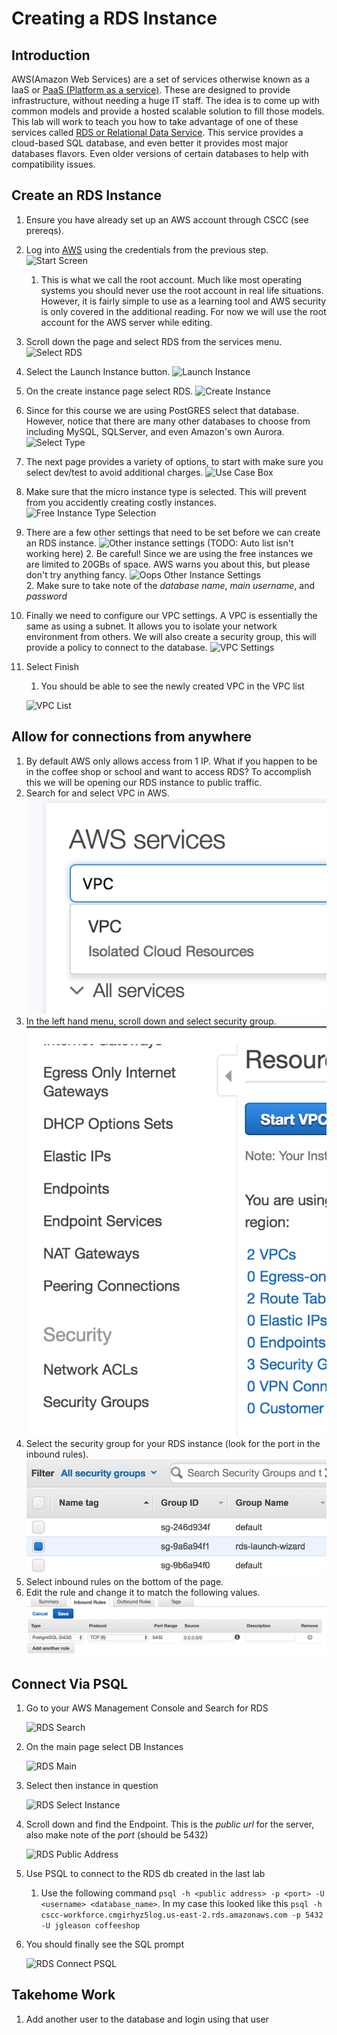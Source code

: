 # Creating a RDS Instance #

## Introduction ##

AWS(Amazon Web Services) are a set of services otherwise known as a IaaS or [PaaS (Platform as a service)](https://en.wikipedia.org/wiki/Platform_as_a_service). These are designed to provide infrastructure, without needing a huge IT staff. The idea is to come up with common models and provide a hosted scalable solution to fill those models. This lab will work to teach you how to take advantage of one of these services called [RDS or Relational Data Service](https://aws.amazon.com/rds/). This service provides a cloud-based SQL database, and even better it provides most major databases flavors. Even older versions of certain databases to help with compatibility issues.

## Create an RDS Instance ##

1. Ensure you have already set up an AWS account through CSCC (see prereqs).
1. Log into [AWS](https://aws.amazon.com) using the credentials from the previous step.
    ![Start Screen](./resources/start_screen.png "Start Screen")
    1. This is what we call the root account. Much like most operating systems you should never use the root account in real life situations. However, it is fairly simple to use as a learning tool and AWS security is only covered in the additional reading. For now we will use the root account for the AWS server while editing.
1. Scroll down the page and select RDS from the services menu.
    ![Select RDS](./resources/Select_RDS_Screen_Small.png "Select RDS")
1. Select the Launch Instance button.
    ![Launch Instance](./resources/Instance_List_Page_Before.png "Launch Instance")
1. On the create instance page select RDS.
    ![Create Instance](./resources/Create_Instance_Page.png "Create Instance")
1. Since for this course we are using PostGRES select that database. However, notice that there are many other databases to choose from including MySQL, SQLServer, and even Amazon's own Aurora. 
    ![Select Type](./resources/Select_DB_Type.png "Select DB Type")
1. The next page provides a variety of options, to start with make sure you select dev/test to avoid additional charges.
    ![Use Case Box](./resources/AWS_Use_Case_Box.png "Use Case Box")
1. Make sure that the micro instance type is selected. This will prevent from you accidently creating costly instances.
    ![Free Instance Type Selection](./resources/Free_Tier_Instance_Select.png "Free Instance Type Selection")
1. There are a few other settings that need to be set before we can create an RDS instance.
    ![Other instance settings](./resources/Free_Tier_Extra_Settings.png "Other instance settings")
    (TODO: Auto list isn't working here)
    2. Be careful! Since we are using the free instances we are limited to 20GBs of space. AWS warns you about this, but please don't try anything fancy.
        ![Oops Other Instance Settings](./resources/Free_Tier_Must_Be_Sub_20.png "Oops Other Instance Settings")  
    2. Make sure to take note of the *database name*, *main username*, and *password*  
10. Finally we need to configure our VPC settings. A VPC is essentially the same as using a subnet. It allows you to isolate your network environment from others. We will also create a security group, this will provide a policy to connect to the database.
    ![VPC Settings](./resources/VPC_Settings_RDS.png "VPC Settings")
11. Select Finish
    1. You should be able to see the newly created VPC in the VPC list
    
    ![VPC List](./resources/Working_VPC_List.png "VPC List")

## Allow for connections from anywhere ##

1. By default AWS only allows access from 1 IP. What if you happen to be in the coffee shop or school and want to access RDS? To accomplish this we will be opening our RDS instance to public traffic.
1. Search for and select VPC in AWS.
    ![VPC Search](./resources/AWS_VPC_SEARCH.png "VPC search")
1. In the left hand menu, scroll down and select security group.
    ![Security Group](./resources/AWS_sec_grps.png "Security Group")
1. Select the security group for your RDS instance (look for the port in the inbound rules).
    ![Security Group Selected](./resources/aws_rds_select_grp.png "RDS Security Group")
1. Select inbound rules on the bottom of the page.
1. Edit the rule and change it to match the following values.
    ![Input rule](./resources/aws_inbound_rule.png "Inbound rule")

## Connect Via PSQL ##

1. Go to your AWS Management Console and Search for RDS

    ![RDS Search](./resources/RDS_Search_AWS.png)

2. On the main page select DB Instances

    ![RDS Main](./resources/RDS_main_open_instance.png)

3. Select then instance in question

    ![RDS Select Instance](./resources/RDS_select_instance.png)

4. Scroll down and find the Endpoint. This is the *public url* for the server, also make note of the *port* (should be 5432)

    ![RDS Public Address](./resources/RDS_Public_Address.png)

5. Use PSQL to connect to the RDS db  created in the last lab
    1. Use the following command `psql -h <public address> -p <port> -U <username> <database_name>`. In my case this looked like this `psql -h cscc-workforce.cmgirhyz5log.us-east-2.rds.amazonaws.com -p 5432 -U jgleason coffeeshop`<a name="connect-psql"></a>

6. You should finally see the SQL prompt

    ![RDS Connect PSQL](./resources/RDS_Connect_PSQL.png)

## Takehome Work

1. Add another user to the database and login using that user


